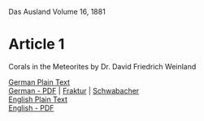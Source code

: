 Das Ausland Volume 16, 1881

# Article 1

Corals in the Meteorites by Dr. David Friedrich Weinland

[German Plain Text](1/full-text-german.md)  
[German - PDF](https://cdn.solaranamnesis.com/DasAusland/1881/16/1/Korallen-in-Meteorsteinen.pdf) | [Fraktur](https://cdn.solaranamnesis.com/DasAusland/1881/16/1/das_ausland_1881_16_1_german-frak.pdf) | [Schwabacher](https://cdn.solaranamnesis.com/DasAusland/1881/16/1/das_ausland_1881_16_1_german-swab.pdf)  
[English Plain Text](1/full-text-english.md)  
[English - PDF](https://cdn.solaranamnesis.com/DasAusland/1881/16/1/Corals-in-the-Meteorites.pdf)  
